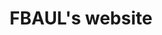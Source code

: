 ---
title: FBAUL's website
category: UX & UI Design
link: fbaulpage.html
link-title: Rethinking FBAUL's website
image-src: assets/img/fbaul.png
image-alt: Fbaul cover
---